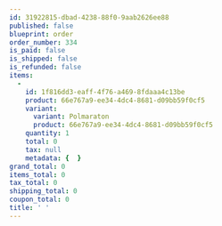 ```yaml
---
id: 31922815-dbad-4238-88f0-9aab2626ee88
published: false
blueprint: order
order_number: 334
is_paid: false
is_shipped: false
is_refunded: false
items:
  -
    id: 1f816dd3-eaff-4f76-a469-8fdaaa4c13be
    product: 66e767a9-ee34-4dc4-8681-d09bb59f0cf5
    variant:
      variant: Polmaraton
      product: 66e767a9-ee34-4dc4-8681-d09bb59f0cf5
    quantity: 1
    total: 0
    tax: null
    metadata: {  }
grand_total: 0
items_total: 0
tax_total: 0
shipping_total: 0
coupon_total: 0
title: ' '
---
```

